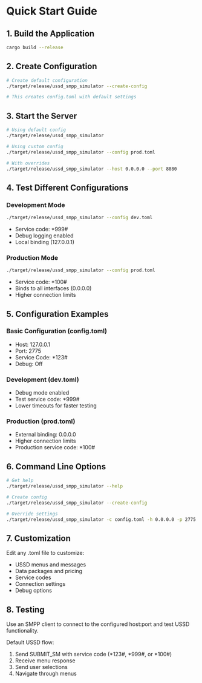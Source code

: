 # Quick Start Guide

## 1. Build the Application
```bash
cargo build --release
```

## 2. Create Configuration
```bash
# Create default configuration
./target/release/ussd_smpp_simulator --create-config

# This creates config.toml with default settings
```

## 3. Start the Server
```bash
# Using default config
./target/release/ussd_smpp_simulator

# Using custom config
./target/release/ussd_smpp_simulator --config prod.toml

# With overrides
./target/release/ussd_smpp_simulator --host 0.0.0.0 --port 8080
```

## 4. Test Different Configurations

### Development Mode
```bash
./target/release/ussd_smpp_simulator --config dev.toml
```
- Service code: *999#
- Debug logging enabled
- Local binding (127.0.0.1)

### Production Mode
```bash
./target/release/ussd_smpp_simulator --config prod.toml
```
- Service code: *100#
- Binds to all interfaces (0.0.0.0)
- Higher connection limits

## 5. Configuration Examples

### Basic Configuration (config.toml)
- Host: 127.0.0.1
- Port: 2775
- Service Code: *123#
- Debug: Off

### Development (dev.toml)
- Debug mode enabled
- Test service code: *999#
- Lower timeouts for faster testing

### Production (prod.toml)
- External binding: 0.0.0.0
- Higher connection limits
- Production service code: *100#

## 6. Command Line Options

```bash
# Get help
./target/release/ussd_smpp_simulator --help

# Create config
./target/release/ussd_smpp_simulator --create-config

# Override settings
./target/release/ussd_smpp_simulator -c config.toml -h 0.0.0.0 -p 2775
```

## 7. Customization

Edit any .toml file to customize:
- USSD menus and messages
- Data packages and pricing
- Service codes
- Connection settings
- Debug options

## 8. Testing

Use an SMPP client to connect to the configured host:port and test USSD functionality.

Default USSD flow:
1. Send SUBMIT_SM with service code (*123#, *999#, or *100#)
2. Receive menu response
3. Send user selections
4. Navigate through menus
